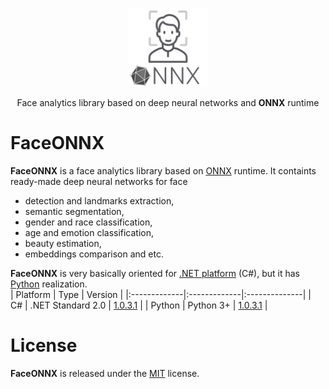 <p align="center"><img width="25%" src="docs/FaceONNX.png" /></p>
<p align="center"> Face analytics library based on deep neural networks and <b>ONNX</b> runtime </p>  

# FaceONNX
**FaceONNX** is a face analytics library based on [ONNX](https://onnx.ai/) runtime. It containts ready-made deep neural networks for face
* detection and landmarks extraction,
* semantic segmentation,
* gender and race classification,
* age and emotion classification,
* beauty estimation,
* embeddings comparison and etc.  
  
**FaceONNX** is very basically oriented for [.NET platform](https://dotnet.microsoft.com/) (C#), but it has [Python](https://www.python.org/) realization.  
| Platform | Type | Version |
|:-------------|:-------------|:--------------|
| C# | .NET Standard 2.0 | [1.0.3.1](netstandard) |
| Python | Python 3+ | [1.0.3.1](python) |

# License
**FaceONNX** is released under the [MIT](LICENSE) license.
